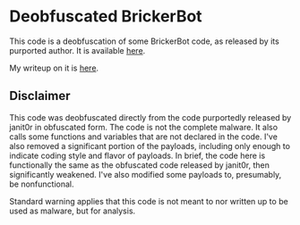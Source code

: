# Deobfuscated BrickerBot

This code is a deobfuscation of some BrickerBot code, as released by its purported author. It is available [here](https://ghostbin.com/paste/o6553).

My writeup on it is [here](https://nyoshimizu.github.io/blog/2018/08/10/Deobfuscating-BrickerBot).

## Disclaimer

This code was deobfuscated directly from the code purportedly released by janit0r in obfuscated form. The code is not the complete malware. It also calls some functions and variables that are not declared in the code. I've also removed a significant portion of the payloads, including only enough to indicate coding style and flavor of payloads. In brief, the code here is functionally the same as the obfuscated code released by janit0r, then significantly weakened. I've also modified some payloads to, presumably, be nonfunctional.

Standard warning applies that this code is not meant to nor written up to be used as malware, but for analysis.

